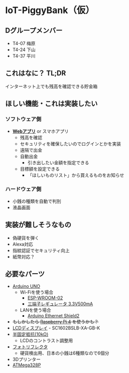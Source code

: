 # IoT-PiggyBank（仮）

## Dグループメンバー
- T4-07 梅原
- T4-24 下山
- T4-37 平川 

## これはなに？ TL;DR
インターネット上でも残高を確認できる貯金箱

## ほしい機能・これは実装したい

### ソフトウェア側
- [**Webアプリ**](https://iot-piggybank.deno.dev/) or スマホアプリ
    - 残高を確認
    - セキュリティを確保したいのでログインとかを実装
    - 遠隔で出金
    - 自動出金
        - 引き出したい金額を指定できる
    - 目標額を設定できる
        - 「ほしいものリスト」から買えるものをお知らせ

### ハードウェア側
- 小銭の種類を自動で判別
- 液晶画面

## 実装が難しそうなもの
- 偽硬貨を弾く
- Alexa対応
- 指紋認証でセキュリティ向上
- 紙幣対応？

## 必要なパーツ
- [Arduino UNO](https://akizukidenshi.com/catalog/g/gM-07385/)
    - Wi-Fiを使う場合
        - [ESP-WROOM-02](https://akizukidenshi.com/catalog/g/gK-09758/)
        - [三端子レギュレータ 3.3V500mA](https://akizukidenshi.com/catalog/g/gI-00432/)
    - LANを使う場合
        - [Arduino Ethernet Shield2](https://akizukidenshi.com/catalog/g/gM-14380/)
- ~~もしかしたら [Raspberry Pi 4](https://akizukidenshi.com/catalog/g/gM-16834/) を使うかも？~~
- [LCDディスプレイ](https://akizukidenshi.com/catalog/g/gP-00038/) - SC1602BSLB-XA-GB-K
- [半固定抵抗(10kΩ)](https://akizukidenshi.com/catalog/g/gP-08012/)
    - LCDのコントラスト調整用
- [フォトリフレクタ](https://akizukidenshi.com/catalog/g/gP-04500/)
    - 硬貨検出用、日本の小銭は6種類なので6個分
- 3Dプリンター
- [ATMega328P](https://akizukidenshi.com/catalog/g/gI-03142/)

